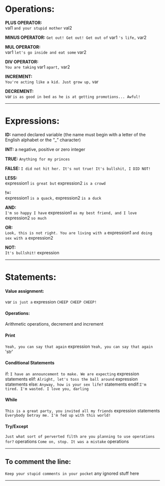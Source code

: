 # Operations:


 **PLUS OPERATOR:**  
val1 `and your stupid mother` val2

 **MINUS OPERATOR:** 
`Get out! Get out! Get out of` var1 `'s life,` var2  

 **MUL OPERATOR:**   
var1 `let's go inside and eat some` var2    

 **DIV OPERATOR:**   
`You are taking` var1 `apart,` var2

 **INCREMENT:**      
`You're acting like a kid. Just grow up,` var

 **DECREMENT:**     
var `is as good in bed as he is at getting promotions... Awful!`

________________________________________________________________________________________________________________________
# Expressions:

 **ID:** 
named declared variable (the name must begin with a letter of the English alphabet or the “_” character)

 **INT:** 
a negative, positive or zero integer

 **TRUE:** 
`Anything for my princes`

 **FALSE:** 
`I did not hit her. It's not true! It's bullshit, I DID NOT!`

 **LESS:**  
expression1 `is great but` expression2 `is a crowd`

 **!=:**    
expression1 `is a quack,` expression2 `is a duck`

 **AND:**   
`I'm so happy I have` expression1 `as my best friend, and I love` expression2 `so much`

 **OR:**    
`Look, this is not right. You are living with a` expression1 `and doing sex with a` expression2
 
 **NOT:**   
`It's bullshit!` expression
________________________________________________________________________________________________________________________
# Statements:

#### Value assignment: 

var `is just a` expression `CHEEP CHEEP CHEEP! ` 

#### Operations:
Arithmetic operations, decrement and increment

#### Print

`Yeah, you can say that again` expression 
`Yeah, you can say that again` 'str' 

#### Conditional Statements

if:   `I have an announcement to make. We are expecting`
       expression 
       statements 
elif: `Alright, let's toss the ball around` 
       expression 
       statements 
else: `Anyway, how is your sex life?`
       statements 
endif:`I'm tired. I'm wasted. I love you, darling`

#### While
`This is a great party, you invited all my friends`
expression 
statements
`Everybody betray me. I'm fed up with this world!`

#### Try/Except
`Just what sort of perverted filth are you planning to use operations for?`
operations
`Come on, stop. It was a mistake`
operations
________________________________________________________________________________________________________________________
## To comment the line:

`Keep your stupid comments in your pocket` any ignored stuff here
________________________________________________________________________________________________________________________